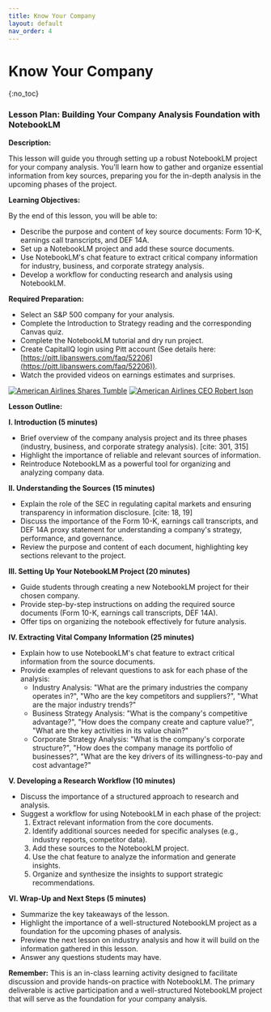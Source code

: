 ```yaml
---
title: Know Your Company
layout: default
nav_order: 4
---
```

# Know Your Company
{:no_toc}

### Lesson Plan: Building Your Company Analysis Foundation with NotebookLM

**Description:**

This lesson will guide you through setting up a robust NotebookLM project for your company analysis. You'll learn how to gather and organize essential information from key sources, preparing you for the in-depth analysis in the upcoming phases of the project.

**Learning Objectives:**

By the end of this lesson, you will be able to:

*   Describe the purpose and content of key source documents: Form 10-K, earnings call transcripts, and DEF 14A.
*   Set up a NotebookLM project and add these source documents.
*   Use NotebookLM's chat feature to extract critical company information for industry, business, and corporate strategy analysis.
*   Develop a workflow for conducting research and analysis using NotebookLM.

**Required Preparation:**

*   Select an S&P 500 company for your analysis.
*   Complete the Introduction to Strategy reading and the corresponding Canvas quiz.
*   Complete the NotebookLM tutorial and dry run project.
*   Create CapitalIQ login using Pitt account (See details here: [https://pitt.libanswers.com/faq/52206](https://pitt.libanswers.com/faq/52206)).
*   Watch the provided videos on earnings estimates and surprises.

[![American Airlines Shares Tumble](http://img.youtube.com/vi/DdSO_u42kog/0.jpg)](http://www.youtube.com/watch?v=DdSO_u42kog)
[![American Airlines CEO Robert Ison](http://img.youtube.com/vi/uSRnoANQAaQ/0.jpg)](http://www.youtube.com/watch?v=uSRnoANQAaQ)



**Lesson Outline:**

**I. Introduction (5 minutes)**

*   Brief overview of the company analysis project and its three phases (industry, business, and corporate strategy analysis). [cite: 301, 315]
*   Highlight the importance of reliable and relevant sources of information.
*   Reintroduce NotebookLM as a powerful tool for organizing and analyzing company data.

**II. Understanding the Sources (15 minutes)**

*   Explain the role of the SEC in regulating capital markets and ensuring transparency in information disclosure. [cite: 18, 19]
*   Discuss the importance of the Form 10-K, earnings call transcripts, and DEF 14A proxy statement for understanding a company's strategy, performance, and governance.
*   Review the purpose and content of each document, highlighting key sections relevant to the project.

**III. Setting Up Your NotebookLM Project (20 minutes)**

*   Guide students through creating a new NotebookLM project for their chosen company.
*   Provide step-by-step instructions on adding the required source documents (Form 10-K, earnings call transcripts, DEF 14A).
*   Offer tips on organizing the notebook effectively for future analysis.

**IV. Extracting Vital Company Information (25 minutes)**

*   Explain how to use NotebookLM's chat feature to extract critical information from the source documents.
*   Provide examples of relevant questions to ask for each phase of the analysis:
    *   Industry Analysis: "What are the primary industries the company operates in?", "Who are the key competitors and suppliers?", "What are the major industry trends?"
    *   Business Strategy Analysis: "What is the company's competitive advantage?", "How does the company create and capture value?", "What are the key activities in its value chain?"
    *   Corporate Strategy Analysis: "What is the company's corporate structure?", "How does the company manage its portfolio of businesses?", "What are the key drivers of its willingness-to-pay and cost advantage?"

**V. Developing a Research Workflow (10 minutes)**

*   Discuss the importance of a structured approach to research and analysis.
*   Suggest a workflow for using NotebookLM in each phase of the project:
    1.  Extract relevant information from the core documents.
    2.  Identify additional sources needed for specific analyses (e.g., industry reports, competitor data).
    3.  Add these sources to the NotebookLM project.
    4.  Use the chat feature to analyze the information and generate insights.
    5.  Organize and synthesize the insights to support strategic recommendations.

**VI. Wrap-Up and Next Steps (5 minutes)**

*   Summarize the key takeaways of the lesson.
*   Highlight the importance of a well-structured NotebookLM project as a foundation for the upcoming phases of analysis.
*   Preview the next lesson on industry analysis and how it will build on the information gathered in this lesson.
*   Answer any questions students may have.

**Remember:** This is an in-class learning activity designed to facilitate discussion and provide hands-on practice with NotebookLM. The primary deliverable is active participation and a well-structured NotebookLM project that will serve as the foundation for your company analysis.
